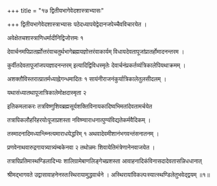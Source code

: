 +++
title = "१७  द्वितीयभागेवेदशास्त्राभ्यासः"

+++
द्वितीयभागेवेदशास्त्राभ्यासः पठेदध्यापयेद्वेदानजपेच्चैवविचारयेत ।

अवेक्षेतचशास्त्राणिधर्मादीनिद्विजोत्तमः १

देवार्चनमपिप्रातर्ह्मोत्तरंवाचतुर्थभागेब्रह्मयज्ञोत्तरंवाकार्यम् विधायदेवतापूजांप्रातर्होमादनन्तरम ।

कुर्वीतदेवतापूजांजपयज्ञादनन्तरम् इत्यादिद्विविधस्मृतेः देवार्चनंप्रकर्तव्यंत्रिकालेपियथाक्रमम् ।

अशक्तौविस्तरात्प्रातर्मध्याह्नेगन्धमादितः १ सायंनीराजनंकुर्यात्रिकालेतुलसीदलम् ।

यथासंध्यातथापूजात्रिकालेमोक्षदास्मृता २

इतिकमलाकरः तत्रविष्णुशिवब्रह्मसूर्यशक्तिविनायकादिष्वभिमतांदेवतामर्चयेत

तत्रापिकलौहरिहरयोःपूजाप्रशस्ता नविष्ण्वाराधनात्पुण्यंविद्यतेकर्मवैदिकम् ।

तस्मादनादिमध्यान्त्म्नित्यमाराधयेद्धरिम् १ अथवादेवमीशानंभगवन्तंसनातनम् ।

प्रणवेनाथवारुद्रगायत्र्यात्र्यंम्बकेनवा २ तथोन्नमः शिवायेतिमंत्रेणानेनवाजयेत ।

तत्रापिप्रतिमास्थण्डिलादिभ्यः शालिग्रामेबाणलिङ्गेचप्रशस्ता आवाहनादिकंविनासदादेवतासन्निधधानात्

श्रीमद्भागवते उद्वासावाहनेनस्तःस्थिरायामुद्धवार्चने । अस्थिरायांविकल्पःस्यात्स्थण्डिलेतुभवेद्‌द्वयम् ॥१॥

